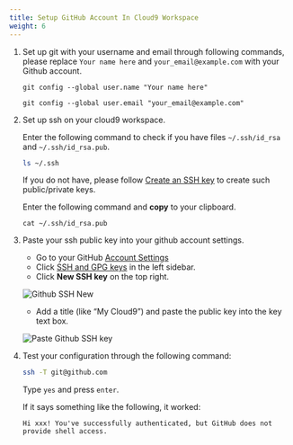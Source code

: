 ```yaml
---
title: Setup GitHub Account In Cloud9 Workspace
weight: 6
---
```


1. Set up git with your username and email through following commands, please replace `Your name here` and `your_email@example.com` with your Github account.

    ```git config --global user.name "Your name here" ```

    ```git config --global user.email "your_email@example.com" ```

2. Set up ssh on your cloud9 workspace.

    Enter the following command to check if you have files `~/.ssh/id_rsa` and `~/.ssh/id_rsa.pub`.
    
    ```sh
    ls ~/.ssh
    ```
  
    If you do not have, please follow [Create an SSH key](https://gcr-solutions.github.io/recommender-system-dev-workshop-cn/prerequisite/workspace/create-ssh-key/readme/) to create such public/private keys.

    Enter the following command and **copy** to your clipboard.

    ```shell
    cat ~/.ssh/id_rsa.pub
    ``` 

3. Paste your ssh public key into your github account settings.
    - Go to your GitHub [Account Settings](https://github.com/settings/profile)
    - Click [SSH and GPG keys](https://github.com/settings/keys) in the left sidebar.
    - Click **New SSH key** on the top right.

    ![Github SSH New](/images/github-ssh-new.png)

    - Add a title (like “My Cloud9”) and paste the public key into the key text box.

    ![Paste Github SSH key](/images/paste-github-ssh-key.png)

4. Test your configuration through the following command:
    ```sh
    ssh -T git@github.com
    ```

    Type `yes` and press `enter`.

    If it says something like the following, it worked:
    
    `Hi xxx! You've successfully authenticated, but GitHub does not provide shell access.`


